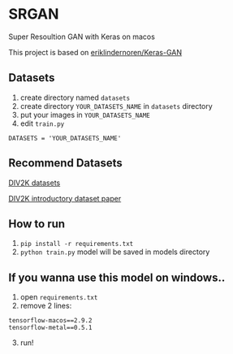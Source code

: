 # SRGAN
Super Resoultion GAN with Keras on macos

This project is based on [eriklindernoren/Keras-GAN](https://github.com/eriklindernoren/Keras-GAN)

## Datasets
1. create directory named `datasets`
2. create directory `YOUR_DATASETS_NAME` in `datasets` directory
3. put your images in `YOUR_DATASETS_NAME`
4. edit `train.py`
```
DATASETS = 'YOUR_DATASETS_NAME'
```

## Recommend Datasets
[DIV2K datasets](https://data.vision.ee.ethz.ch/cvl/DIV2K/)

[DIV2K introductory dataset paper](https://people.ee.ethz.ch/~timofter/publications/Agustsson-CVPRW-2017.pdf)


## How to run
1. `pip install -r requirements.txt`
2. `python train.py`
model will be saved in models directory

## If you wanna use this model on windows..
1. open `requirements.txt`
2. remove 2 lines:
```
tensorflow-macos==2.9.2
tensorflow-metal==0.5.1
```
3. run!
